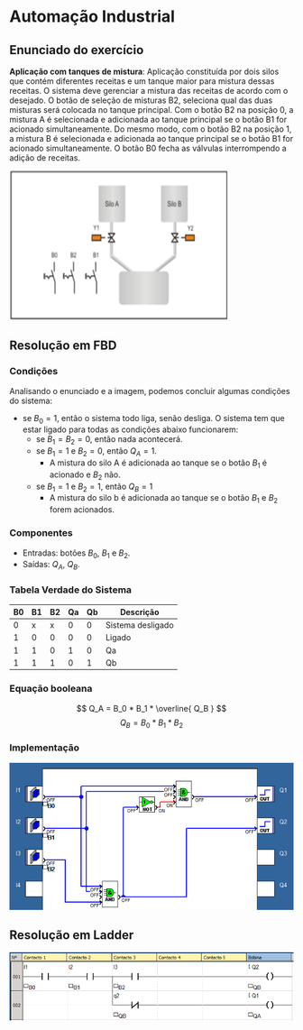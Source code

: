 # Automação Industrial

## Enunciado do exercício

**Aplicação com tanques de mistura**: Aplicação constituída por dois silos que contém diferentes receitas e um tanque maior para mistura dessas receitas. O sistema deve gerenciar a mistura das receitas de acordo com o desejado. O botão de seleção de misturas B2, seleciona qual das duas misturas será colocada no tanque principal. Com o botão B2 na posição 0, a mistura A é selecionada e adicionada ao tanque principal se o botão B1 for acionado simultaneamente. Do mesmo modo, com o botão B2 na posição 1, a mistura B é selecionada e adicionada ao tanque principal se o botão B1 for acionado simultaneamente. O botão B0 fecha as válvulas interrompendo a adição de receitas.

![enunciado do exercicio 1](imgs/enunciado.png)

## Resolução em FBD

### Condições

Analisando o enunciado e a imagem, podemos concluir algumas condições do sistema:

- se $B_0 = 1$, então o sistema todo liga, senão desliga. O sistema tem que estar ligado para todas as condições abaixo funcionarem:
  - se $B_1 = B_2 = 0$, então nada acontecerá.
  - se $B_1 = 1$ e $B_2 = 0$, então $Q_A = 1$.
    - A mistura do silo A é adicionada ao tanque se o botão $B_1$ é acionado e $B_2$ não.
  - se $B_1 = 1$ e $B_2 = 1$, então $Q_B = 1$
    - A mistura do silo b é adicionada ao tanque se o botão $B_1$ e $B_2$ forem acionados.

### Componentes

- Entradas: botões $B_0$, $B_1$ e $B_2$.
- Saídas: $Q_A$, $Q_B$.

### Tabela Verdade do Sistema

| B0 | B1 | B2 | Qa | Qb | Descrição         |
| -- | -- | -- | -- | -- | ----------------- |
| 0  | x  | x  | 0  | 0  | Sistema desligado |
| 1  | 0  | 0  | 0  | 0  | Ligado            |
| 1  | 1  | 0  | 1  | 0  | Qa                |
| 1  | 1  | 1  | 0  | 1  | Qb                |

### Equação booleana

$$ Q_A = B_0 * B_1 * \overline{ Q_B } $$
$$ Q_B = B_0 * B_1 * B_2 $$

### Implementação

![resolução em fbd](imgs/exercicio-1-fbd.png)

## Resolução em Ladder

![resolução em ladder](imgs/exercicio-1-ladder.png)
